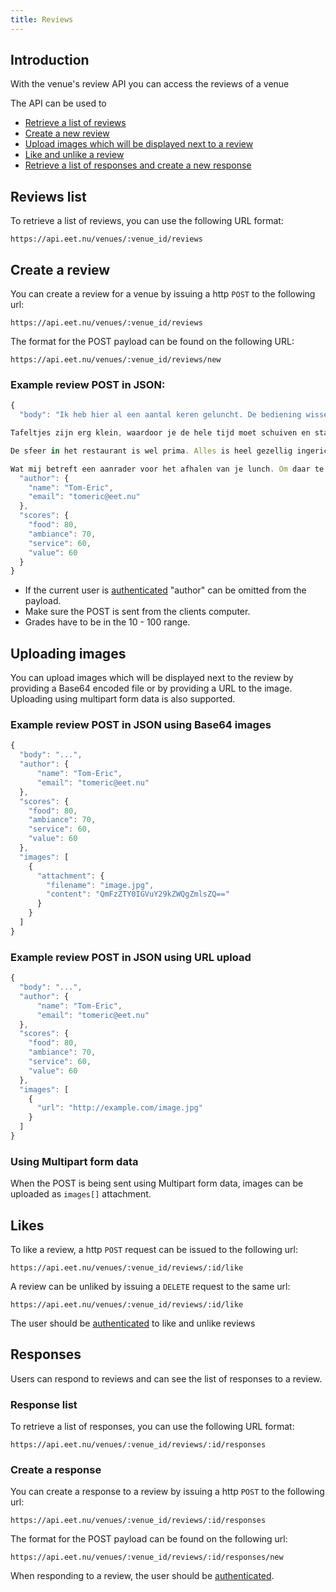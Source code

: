 ```yaml
---
title: Reviews
---
```


## Introduction

With the venue's review API you can access the reviews of a venue

The API can be used to

 * [Retrieve a list of reviews](#reviews_list)
 * [Create a new review](#create_a_review)
 * [Upload images which will be displayed next to a review](#uploading_images)
 * [Like and unlike a review](#likes)
 * [Retrieve a list of responses and create a new response](#responses)

## Reviews list

To retrieve a list of reviews, you can use the following URL format:

    https://api.eet.nu/venues/:venue_id/reviews
    
## Create a review

You can create a review for a venue by issuing a http `POST` to the following url:

    https://api.eet.nu/venues/:venue_id/reviews

The format for the POST payload can be found on the following URL:

    https://api.eet.nu/venues/:venue_id/reviews/new

### Example review POST in JSON:

```javascript
{
  "body": "Ik heb hier al een aantal keren geluncht. De bediening wisselt in kwaliteit, alhoewel altijd vriendelijk, gaat er soms wel eens wat mis.

Tafeltjes zijn erg klein, waardoor je de hele tijd moet schuiven en stapelen met borden om fijn te kunnen eten. Dit is wat mij betreft het grootste minpunt van het restaurant.

De sfeer in het restaurant is wel prima. Alles is heel gezellig ingericht en er zijn overal leuke, kleine details. Het eten zelf is ook heel goed, alhoewel het wel aan de prijzige kant is.

Wat mij betreft een aanrader voor het afhalen van je lunch. Om daar te eten is het gewoon iets te krap.",
  "author": {
    "name": "Tom-Eric",
    "email": "tomeric@eet.nu"
  },
  "scores": {
    "food": 80,
    "ambiance": 70,
    "service": 60,
    "value": 60
  }
}
```

* If the current user is [authenticated] "author" can be omitted from the payload.
* Make sure the POST is sent from the clients computer.
* Grades have to be in the 10 - 100 range.

## Uploading images

You can upload images which will be displayed next to the review by providing a Base64 encoded file or by providing a URL to the image. Uploading using multipart form data is also supported.

### Example review POST in JSON using Base64 images
```javascript
{
  "body": "...",
  "author": {
      "name": "Tom-Eric",
      "email": "tomeric@eet.nu"
  },
  "scores": {
    "food": 80,
    "ambiance": 70,
    "service": 60,
    "value": 60
  },
  "images": [
    {
      "attachment": {
        "filename": "image.jpg",
        "content": "QmFzZTY0IGVuY29kZWQgZmlsZQ=="
      }
    }
  ]
}
```

### Example review POST in JSON using URL upload
```javascript
{
  "body": "...",
  "author": {
      "name": "Tom-Eric",
      "email": "tomeric@eet.nu"
  },
  "scores": {
    "food": 80,
    "ambiance": 70,
    "service": 60,
    "value": 60
  },
  "images": [
    {
      "url": "http://example.com/image.jpg"
    }
  ]
}
```

### Using Multipart form data

When the POST is being sent using Multipart form data, images can be uploaded as `images[]` attachment.

## Likes

To like a review, a http `POST` request can be issued to the following url:

    https://api.eet.nu/venues/:venue_id/reviews/:id/like
    
A review can be unliked by issuing a `DELETE` request to the same url: 

    https://api.eet.nu/venues/:venue_id/reviews/:id/like
    
The user should be [authenticated] to like and unlike reviews

## Responses

Users can respond to reviews and can see the list of responses to a review.

### Response list

To retrieve a list of responses, you can use the following URL format:

    https://api.eet.nu/venues/:venue_id/reviews/:id/responses

### Create a response

You can create a response to a review by issuing a http `POST` to the following url:

    https://api.eet.nu/venues/:venue_id/reviews/:id/responses

The format for the POST payload can be found on the following url:

    https://api.eet.nu/venues/:venue_id/reviews/:id/responses/new
    
When responding to a review, the user should be [authenticated].

[authenticated]: /account